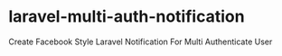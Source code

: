 # laravel-multi-auth-notification
Create Facebook Style Laravel Notification For Multi Authenticate User
